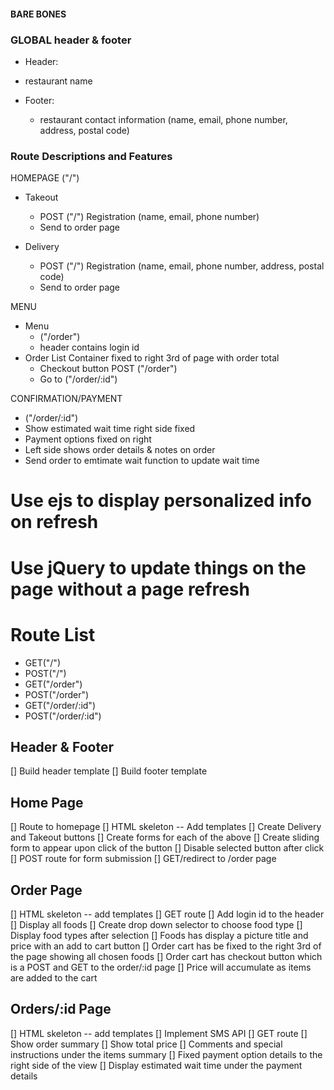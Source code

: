 #### BARE BONES 

### GLOBAL header & footer
 - Header:
  - restaurant name 

- Footer: 
  - restaurant contact information (name, email, phone number, address, postal code) 

### Route Descriptions and Features

HOMEPAGE ("/")
- Takeout 
  - POST ("/") Registration (name, email, phone number) 
  - Send to order page 

- Delivery 
  - POST ("/") Registration (name, email, phone number, address, postal code) 
  - Send to order page 

MENU 
- Menu 
  - ("/order")
  - header contains login id 
- Order List Container fixed to right 3rd of page with order total
  - Checkout button POST ("/order") 
  - Go to ("/order/:id")

CONFIRMATION/PAYMENT 
- ("/order/:id") 
- Show estimated wait time right side fixed 
- Payment options fixed on right 
- Left side shows order details & notes on order 
- Send order to emtimate wait function to update wait time

# Use ejs to display personalized info on refresh 
# Use jQuery to update things on the page without a page refresh

# Route List 
- GET("/") 
- POST("/") 
- GET("/order") 
- POST("/order") 
- GET("/order/:id")
- POST("/order/:id")

## Header & Footer 
[] Build header template 
[] Build footer template 

## Home Page 
[] Route to homepage 
[] HTML skeleton -- Add templates 
[] Create Delivery and Takeout buttons 
[] Create forms for each of the above 
[] Create sliding form to appear upon click of the button 
[] Disable selected button after click 
[] POST route for form submission 
[] GET/redirect to /order page 

## Order Page 
[] HTML skeleton -- add templates
[] GET route
[] Add login id to the header
[] Display all foods
[] Create drop down selector to choose food type 
[] Display food types after selection 
[] Foods has display a picture title and price with an add to cart button 
[] Order cart has be fixed to the right 3rd of the page showing all chosen foods 
[] Order cart has checkout button which is a POST and GET to the order/:id page 
[] Price will accumulate as items are added to the cart 

## Orders/:id Page 
[] HTML skeleton -- add templates
[] Implement SMS API
[] GET route
[] Show order summary 
[] Show total price 
[] Comments and special instructions under the items summary 
[] Fixed payment option details to the right side of the view 
[] Display estimated wait time under the payment details 

